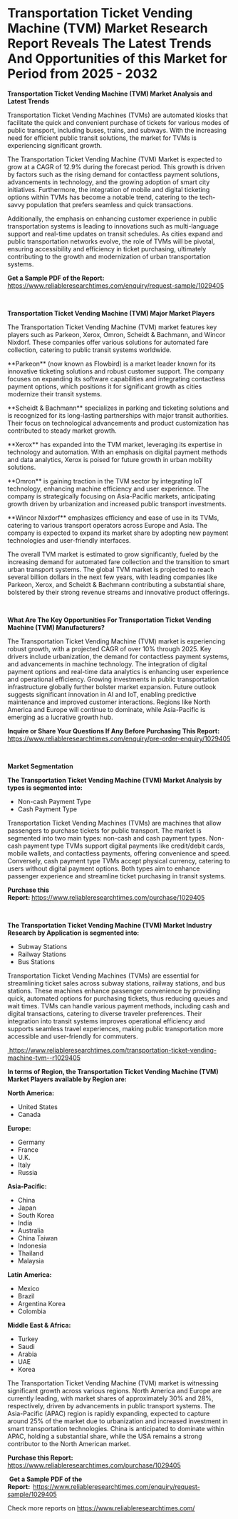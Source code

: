 <p><h1>Transportation Ticket Vending Machine (TVM) Market Research Report Reveals The Latest Trends And Opportunities of this Market for Period from 2025 - 2032</h1></p><p><strong>Transportation Ticket Vending Machine (TVM) Market Analysis and Latest Trends</strong></p>
<p><p>Transportation Ticket Vending Machines (TVMs) are automated kiosks that facilitate the quick and convenient purchase of tickets for various modes of public transport, including buses, trains, and subways. With the increasing need for efficient public transit solutions, the market for TVMs is experiencing significant growth.</p><p>The Transportation Ticket Vending Machine (TVM) Market is expected to grow at a CAGR of 12.9% during the forecast period. This growth is driven by factors such as the rising demand for contactless payment solutions, advancements in technology, and the growing adoption of smart city initiatives. Furthermore, the integration of mobile and digital ticketing options within TVMs has become a notable trend, catering to the tech-savvy population that prefers seamless and quick transactions.</p><p>Additionally, the emphasis on enhancing customer experience in public transportation systems is leading to innovations such as multi-language support and real-time updates on transit schedules. As cities expand and public transportation networks evolve, the role of TVMs will be pivotal, ensuring accessibility and efficiency in ticket purchasing, ultimately contributing to the growth and modernization of urban transportation systems.</p></p>
<p><strong>Get a Sample PDF of the Report:&nbsp;</strong> <a href="https://www.reliableresearchtimes.com/enquiry/request-sample/1029405?utm_campaign=2629&utm_medium=2&utm_source=Github&utm_content=ia&utm_term=30032025&utm_id=transportation-ticket-vending-machine-tvm">https://www.reliableresearchtimes.com/enquiry/request-sample/1029405</a></p>
<p>&nbsp;</p>
<p><strong>Transportation Ticket Vending Machine (TVM) Major Market Players</strong></p>
<p><p>The Transportation Ticket Vending Machine (TVM) market features key players such as Parkeon, Xerox, Omron, Scheidt & Bachmann, and Wincor Nixdorf. These companies offer various solutions for automated fare collection, catering to public transit systems worldwide.</p><p>**Parkeon** (now known as Flowbird) is a market leader known for its innovative ticketing solutions and robust customer support. The company focuses on expanding its software capabilities and integrating contactless payment options, which positions it for significant growth as cities modernize their transit systems.</p><p>**Scheidt & Bachmann** specializes in parking and ticketing solutions and is recognized for its long-lasting partnerships with major transit authorities. Their focus on technological advancements and product customization has contributed to steady market growth.</p><p>**Xerox** has expanded into the TVM market, leveraging its expertise in technology and automation. With an emphasis on digital payment methods and data analytics, Xerox is poised for future growth in urban mobility solutions.</p><p>**Omron** is gaining traction in the TVM sector by integrating IoT technology, enhancing machine efficiency and user experience. The company is strategically focusing on Asia-Pacific markets, anticipating growth driven by urbanization and increased public transport investments.</p><p>**Wincor Nixdorf** emphasizes efficiency and ease of use in its TVMs, catering to various transport operators across Europe and Asia. The company is expected to expand its market share by adopting new payment technologies and user-friendly interfaces.</p><p>The overall TVM market is estimated to grow significantly, fueled by the increasing demand for automated fare collection and the transition to smart urban transport systems. The global TVM market is projected to reach several billion dollars in the next few years, with leading companies like Parkeon, Xerox, and Scheidt & Bachmann contributing a substantial share, bolstered by their strong revenue streams and innovative product offerings.</p></p>
<p>&nbsp;</p>
<p><strong>What Are The Key Opportunities For Transportation Ticket Vending Machine (TVM) Manufacturers?</strong></p>
<p><p>The Transportation Ticket Vending Machine (TVM) market is experiencing robust growth, with a projected CAGR of over 10% through 2025. Key drivers include urbanization, the demand for contactless payment systems, and advancements in machine technology. The integration of digital payment options and real-time data analytics is enhancing user experience and operational efficiency. Growing investments in public transportation infrastructure globally further bolster market expansion. Future outlook suggests significant innovation in AI and IoT, enabling predictive maintenance and improved customer interactions. Regions like North America and Europe will continue to dominate, while Asia-Pacific is emerging as a lucrative growth hub.</p></p>
<p><strong>Inquire or Share Your Questions If Any Before Purchasing This Report:</strong> <a href="https://www.reliableresearchtimes.com/enquiry/pre-order-enquiry/1029405?utm_campaign=2629&utm_medium=2&utm_source=Github&utm_content=ia&utm_term=30032025&utm_id=transportation-ticket-vending-machine-tvm">https://www.reliableresearchtimes.com/enquiry/pre-order-enquiry/1029405</a></p>
<p>&nbsp;</p>
<p><strong>Market Segmentation</strong></p>
<p><strong>The Transportation Ticket Vending Machine (TVM) Market Analysis by types is segmented into:</strong></p>
<p><ul><li>Non-cash Payment Type</li><li>Cash Payment Type</li></ul></p>
<p><p>Transportation Ticket Vending Machines (TVMs) are machines that allow passengers to purchase tickets for public transport. The market is segmented into two main types: non-cash and cash payment types. Non-cash payment type TVMs support digital payments like credit/debit cards, mobile wallets, and contactless payments, offering convenience and speed. Conversely, cash payment type TVMs accept physical currency, catering to users without digital payment options. Both types aim to enhance passenger experience and streamline ticket purchasing in transit systems.</p></p>
<p><strong>Purchase this Report:&nbsp;</strong><a href="https://www.reliableresearchtimes.com/purchase/1029405?utm_campaign=2629&utm_medium=2&utm_source=Github&utm_content=ia&utm_term=30032025&utm_id=transportation-ticket-vending-machine-tvm">https://www.reliableresearchtimes.com/purchase/1029405</a></p>
<p>&nbsp;</p>
<p><strong>The Transportation Ticket Vending Machine (TVM) Market Industry Research by Application is segmented into:</strong></p>
<p><ul><li>Subway Stations</li><li>Railway Stations</li><li>Bus Stations</li></ul></p>
<p><p>Transportation Ticket Vending Machines (TVMs) are essential for streamlining ticket sales across subway stations, railway stations, and bus stations. These machines enhance passenger convenience by providing quick, automated options for purchasing tickets, thus reducing queues and wait times. TVMs can handle various payment methods, including cash and digital transactions, catering to diverse traveler preferences. Their integration into transit systems improves operational efficiency and supports seamless travel experiences, making public transportation more accessible and user-friendly for commuters.</p></p>
<p><a href="https://www.reliableresearchtimes.com/transportation-ticket-vending-machine-tvm--r1029405?utm_campaign=2629&utm_medium=2&utm_source=Github&utm_content=ia&utm_term=30032025&utm_id=transportation-ticket-vending-machine-tvm">&nbsp;https://www.reliableresearchtimes.com/transportation-ticket-vending-machine-tvm--r1029405</a></p>
<p><strong>In terms of Region, the Transportation Ticket Vending Machine (TVM) Market Players available by Region are:</strong></p>
<p>
    <p> <strong> North America: </strong>
        <ul>
            <li>United States</li>
            <li>Canada</li>
        </ul>
        </p> 
    <p> <strong> Europe: </strong>
        <ul>
            <li>Germany</li>
            <li>France</li>
            <li>U.K.</li>
            <li>Italy</li>
            <li>Russia</li>
        </ul>
        </p> 
    <p> <strong> Asia-Pacific: </strong>
        <ul>
            <li>China</li>
            <li>Japan</li>
            <li>South Korea</li>
            <li>India</li>
            <li>Australia</li>
            <li>China Taiwan</li>
            <li>Indonesia</li>
            <li>Thailand</li>
            <li>Malaysia</li>
        </ul>
        </p> 
    <p> <strong> Latin America: </strong>
        <ul>
            <li>Mexico</li>
            <li>Brazil</li>
            <li>Argentina Korea</li>
            <li>Colombia</li>
        </ul>
        </p> 
    <p> <strong> Middle East & Africa: </strong>
        <ul>
            <li>Turkey</li>
            <li>Saudi</li>
            <li>Arabia</li>
            <li>UAE</li>
            <li>Korea</li>
        </ul>
    </p>
    </p>
<p><p>The Transportation Ticket Vending Machine (TVM) market is witnessing significant growth across various regions. North America and Europe are currently leading, with market shares of approximately 30% and 28%, respectively, driven by advancements in public transport systems. The Asia-Pacific (APAC) region is rapidly expanding, expected to capture around 25% of the market due to urbanization and increased investment in smart transportation technologies. China is anticipated to dominate within APAC, holding a substantial share, while the USA remains a strong contributor to the North American market.</p></p>
<p><strong>Purchase this Report: </strong><a href="https://www.reliableresearchtimes.com/purchase/1029405?utm_campaign=2629&utm_medium=2&utm_source=Github&utm_content=ia&utm_term=30032025&utm_id=transportation-ticket-vending-machine-tvm">https://www.reliableresearchtimes.com/purchase/1029405</a></p>
<p>&nbsp;<strong>Get a Sample PDF of the Report:&nbsp;&nbsp;</strong><a href="https://www.reliableresearchtimes.com/enquiry/request-sample/1029405?utm_campaign=2629&utm_medium=2&utm_source=Github&utm_content=ia&utm_term=30032025&utm_id=transportation-ticket-vending-machine-tvm">https://www.reliableresearchtimes.com/enquiry/request-sample/1029405</a></p>
<p><strong></strong></p>
<p>Check more reports on <a href="https://www.reliableresearchtimes.com/?utm_campaign=2629&utm_medium=2&utm_source=Github&utm_content=ia&utm_term=30032025&utm_id=transportation-ticket-vending-machine-tvm">https://www.reliableresearchtimes.com/</a></p>